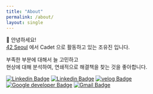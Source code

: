 ```yaml
---
title: "About"
permalink: /about/
layout: single
---
```


👋 안녕하세요! <br>
[42 Seoul](https://42seoul.kr/seoul42/main/view) 에서 Cadet 으로 활동하고 있는 조유진 입니다. <br>

부족한 부분에 대해서 늘 고민하고 <br>
현상에 대해 분석하여, 연쇄적으로 해결책을 찾는 것을 좋아합니다. <br>

[![Linkedin Badge](https://img.shields.io/badge/-Github-black?style=round-square&logo=github&logoColor=white&link=https://github.com/fhsi1/)](https://github.com/fhsi1)
[![Linkedin Badge](https://img.shields.io/badge/-LinkedIn-blue?style=round-square&logo=Linkedin&logoColor=white&link=https://www.linkedin.com/in/eugenie8/)](https://www.linkedin.com/in/eugenie8/)
[![velog Badge](https://img.shields.io/badge/-velog-12b886?style=round-square&logo=Vimeo&logoColor=white&link=https://velog.io/@eugenie8/)](https://velog.io/@eugenie8)
[![Google developer Badge](https://img.shields.io/badge/-GoogleDeveloperProfile-32de84?style=round-square&logo=Android&logoColor=white&link=https://g.dev/eugenie8)](https://g.dev/eugenie8)
[![Gmail Badge](https://img.shields.io/badge/Mail-d14836?style=round-square&logo=Gmail&logoColor=white&link=mailto:eugenie8@kakao.com)](mailto:eugenie8@kakao.com)
